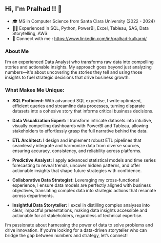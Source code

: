 ## Hi, I'm Pralhad !! 👋

* 🎓 MS in Computer Science from Santa Clara University (2022 - 2024)
* 👨‍💻 Experienced in SQL, Python, PowerBI, Excel, Tableau, SAS, Data Storytelling, AWS
* 💬 Connect with me : https://www.linkedin.com/in/pralhad-kulkarni/

### About Me

I’m an experienced Data Analyst who transforms raw data into compelling stories and actionable insights. My approach goes beyond just analyzing numbers—it's about uncovering the stories they tell and using those insights to fuel strategic decisions that drive business growth.

### What Makes Me Unique:
* **SQL Proficient:** With advanced SQL expertise, I write optimized, efficient queries and streamline data processes, turning disparate datasets into a cohesive story that informs critical business decisions.

* **Data Visualization Expert:** I transform intricate datasets into intuitive, visually compelling dashboards with PowerBI and Tableau, allowing stakeholders to effortlessly grasp the full narrative behind the data.

* **ETL Architect:** I design and implement robust ETL pipelines that seamlessly integrate and harmonize data from diverse sources, ensuring accuracy, consistency, and reliability across platforms.

* **Predictive Analyst:** I apply advanced statistical models and time series forecasting to reveal trends, uncover hidden patterns, and offer actionable insights that shape future strategies with confidence.

* **Collaborative Data Strategist:** Leveraging my cross-functional experience, I ensure data models are perfectly aligned with business objectives, translating complex data into strategic actions that resonate across departments.

* **Insightful Data Storyteller:** I excel in distilling complex analyses into clear, impactful presentations, making data insights accessible and actionable for all stakeholders, regardless of technical expertise.

I’m passionate about harnessing the power of data to solve problems and drive innovation. If you’re looking for a data-driven storyteller who can bridge the gap between numbers and strategy, let’s connect!


<!--
**Pralhad789/Pralhad789** is a ✨ _special_ ✨ repository because its `README.md` (this file) appears on your GitHub profile.

Here are some ideas to get you started:

- 🔭 I’m currently working on ...
- 🌱 I’m currently learning ...
- 👯 I’m looking to collaborate on ...
- 🤔 I’m looking for help with ...
- 💬 Ask me about ...
- 📫 How to reach me: ...
- 😄 Pronouns: ...
- ⚡ Fun fact: ...
-->

